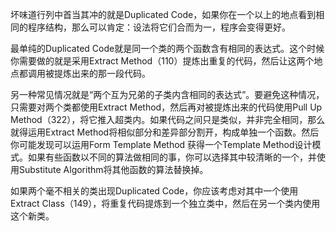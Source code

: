 坏味道行列中首当其冲的就是Duplicated Code，如果你在一个以上的地点看到相同的程序结构，那么可以肯定：设法将它们合而为一，程序会变得更好。

最单纯的Duplicated Code就是同一个类的两个函数含有相同的表达式。这个时候你需要做的就是采用Extract Method（110）提炼出重复的代码，然后让这两个地点都调用被提炼出来的那一段代码。

另一种常见情况就是“两个互为兄弟的子类内含相同的表达式”。要避免这种情况，只需要对两个类都使用Extract Method，然后再对被提炼出来的代码使用Pull Up Method（322），将它推入超类内。如果代码之间只是类似，并非完全相同，那么就得运用Extract Method将相似部分和差异部分割开，构成单独一个函数。然后你可能发现可以运用Form Template Method 获得一个Template Method设计模式。如果有些函数以不同的算法做相同的事，你可以选择其中较清晰的一个，并使用Substitute Algorithm将其他函数的算法替换掉。

如果两个毫不相关的类出现Duplicated Code，你应该考虑对其中一个使用Extract Class（149），将重复代码提炼到一个独立类中，然后在另一个类内使用这个新类。